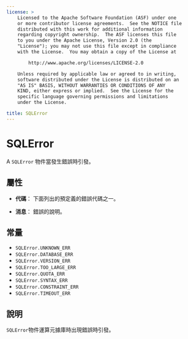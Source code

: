 ```yaml
---
license: >
    Licensed to the Apache Software Foundation (ASF) under one
    or more contributor license agreements.  See the NOTICE file
    distributed with this work for additional information
    regarding copyright ownership.  The ASF licenses this file
    to you under the Apache License, Version 2.0 (the
    "License"); you may not use this file except in compliance
    with the License.  You may obtain a copy of the License at

        http://www.apache.org/licenses/LICENSE-2.0

    Unless required by applicable law or agreed to in writing,
    software distributed under the License is distributed on an
    "AS IS" BASIS, WITHOUT WARRANTIES OR CONDITIONS OF ANY
    KIND, either express or implied.  See the License for the
    specific language governing permissions and limitations
    under the License.

title: SQLError
---
```


# SQLError

A `SQLError` 物件當發生錯誤時引發。

## 屬性

*   **代碼**： 下面列出的預定義的錯誤代碼之一。

*   **消息**： 錯誤的說明。

## 常量

*   `SQLError.UNKNOWN_ERR`
*   `SQLError.DATABASE_ERR`
*   `SQLError.VERSION_ERR`
*   `SQLError.TOO_LARGE_ERR`
*   `SQLError.QUOTA_ERR`
*   `SQLError.SYNTAX_ERR`
*   `SQLError.CONSTRAINT_ERR`
*   `SQLError.TIMEOUT_ERR`

## 說明

`SQLError`物件運算元據庫時出現錯誤時引發。
